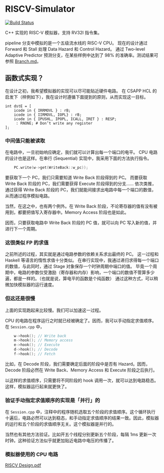 # RISCV-Simulator

[![Build Status](https://travis-ci.com/skyzh/RISCV-Simulator.svg?branch=pipeline)](https://travis-ci.com/skyzh/RISCV-Simulator)

C++ 实现的 RISC-V 模拟器，支持 RV32I 指令集。

pipeline 分支中模拟的是一个五级流水线的 RISC-V CPU。
现在的设计通过 Forward 和 Stall 处理 Data Hazard 和 Control Hazard。
通过 Two-level Adaptive Predictor 预测分支，在某些样例中达到了 98% 的准确率。测试结果可参照 [Branch.md](https://github.com/skyzh/RISCV-Simulator/blob/pipeline/Branch.md)。

## 函数式实现？

在设计之初，我希望模拟器的实现可以尽可能贴近硬件电路。
在 CSAPP HCL 的启发下（样例如下），我在设计时遵循下面提到的原则，从而实现这一目标。


```
int dstE = [ 
    icode in { IRRMOVL } : rB; 
    icode in { IIRMOVL, IOPL} : rB; 
    icode in { IPUSHL, IPOPL, ICALL, IRET } : RESP; 
     : RNONE; # Don’t write any register 
];
```

### 中间值只能被读取

在电路中，一旦初始响应确定，我们就可以计算出每一个端口的电平。
CPU 电路的设计也是这样。在串行 (Sequential) 实现中，我采用下面的方法执行指令。

```cpp
    PC.write(w->get(WriteBack::w_pc));
```

要获取下一个 PC，我们只需要知道 Write Back 阶段得到的 PC。
而要获取 Write Back 阶段的 PC，我们需要获得 Execute 阶段得到的分支……
依次类推，通过获得 Write Back 阶段的 PC，我们就能间接求出电路中每一个端口的数值，从而通过程序模拟电路。

当然，在这之中，也有两个例外。在 Write Back 阶段，不论寄存器的值有没有被用到，都要把值写入寄存器中。Memory Access 阶段也是如此。

因而，只要获取电路中 Write Back 阶段的 PC 值，就可以向 PC 写入新的值，并进行下一个周期。

### 这很类似 FP 的求值

之前所述的过程，其实就是通过电路参数的依赖关系求出最终的 PC。
这一过程和 Haskell 等语言的惰性求值十分类似。
在串行实现中，我通过递归求得每一个端口的数值，与此同时，通过 Stage 对象保存一个时钟周期中端口的值。
毕竟一个周期中，电路的参数仅受激励（寄存器和内存）影响，一个端口的数值不管算多少遍，都是一样的。（也就是说，算电平的函数是个纯函数）
通过这种方式，可以稍微加快模拟器的运行速度。

### 但这还是很慢

上面的实现跑起来比较慢。我们可以加速这一过程。

CPU 的电路在程序运行之时就已经被确定了。因而，我可以手动指定求值顺序。在 `Session.cpp` 中，

```cpp
    w->hook(); // Write back
    m->hook(); // Memory access
    e->hook(); // Execute
    d->hook(); // Decode
    f->hook(); // Fetch
```

比如，在 Decode 阶段，我们需要确定后面的阶段中是否有 Hazard。因而，Decode 阶段必然在 Write Back、Memory Access 和 Execute 阶段之后执行。

以这样的求值顺序，只需要将不同阶段的 hook 调用一次，就可以达到电路稳态。这样，模拟器运行起来就更快了。

### 验证手动指定求值顺序的实现是「并行」的

在 `Session.cpp` 中，注释中的程序随机选取五个阶段的求值顺序。这个循环执行十遍后，电路必然可以达到稳态，和手动指定求值顺序的结果一致。因此，模拟器的运行和五个阶段的求值顺序无关。这个模拟器是并行的。

当然也有其他方法验证。比如开五个线程分别更新五个阶段，每隔 1ms 更新一次时钟。这种验证方法似乎就更加贴近电路中电压的传播了。

### 模拟器使用的 CPU 电路

[RISCV Design.pdf](https://github.com/skyzh/RISCV-Simulator/files/3361184/RISCV.Design.pdf)
